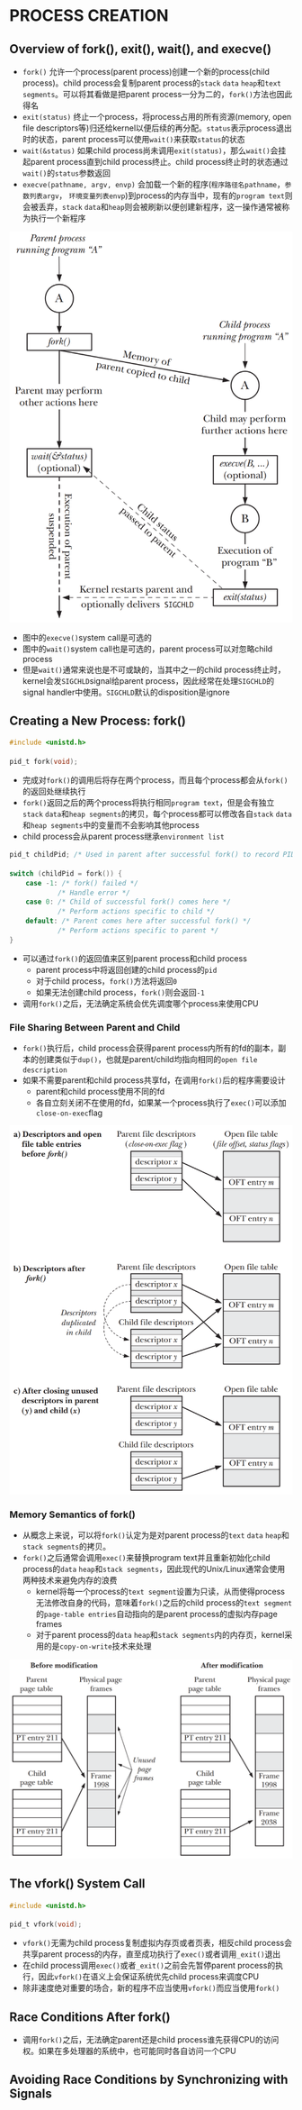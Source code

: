 # PROCESS CREATION

## Overview of fork(), exit(), wait(), and execve()
- `fork()` 允许一个process(parent process)创建一个新的process(child process)。child process会复制parent process的`stack` `data` `heap`和`text segments`。可以将其看做是把parent process一分为二的，`fork()`方法也因此得名
- `exit(status)` 终止一个process，将process占用的所有资源(memory, open file descriptors等)归还给kernel以便后续的再分配。`status`表示process退出时的状态，parent process可以使用`wait()`来获取`status`的状态
- `wait(&status)` 如果child process尚未调用`exit(status)`，那么`wait()`会挂起parent process直到child process终止。child process终止时的状态通过`wait()`的`status`参数返回
- `execve(pathname, argv, envp)` 会加载一个新的程序(`程序路径名pathname`，`参数列表argv`， `环境变量列表envp`)到process的内存当中，现有的`program text`则会被丢弃，`stack` `data`和`heap`则会被刷新以便创建新程序，这一操作通常被称为执行一个新程序

![24-1.png](./img/24-1.png)
- 图中的`execve()`system call是可选的
- 图中的`wait()`system call也是可选的，parent process可以对忽略child process
- 但是`wait()`通常来说也是不可或缺的，当其中之一的child process终止时，kernel会发`SIGCHLD`signal给parent process，因此经常在处理`SIGCHLD`的signal handler中使用。`SIGCHLD`默认的disposition是ignore

## Creating a New Process: fork()
```c
#include <unistd.h>

pid_t fork(void);
```
- 完成对`fork()`的调用后将存在两个process，而且每个process都会从`fork()`的返回处继续执行
- `fork()`返回之后的两个process将执行相同`program text`，但是会有独立`stack` `data`和`heap segments`的拷贝，每个process都可以修改各自`stack` `data`和`heap segments`中的变量而不会影响其他process
- child process会从parent process继承`environment list`

```c
pid_t childPid; /* Used in parent after successful fork() to record PID of child */

switch (childPid = fork()) {
    case -1: /* fork() failed */
            /* Handle error */
    case 0: /* Child of successful fork() comes here */
            /* Perform actions specific to child */
    default: /* Parent comes here after successful fork() */
            /* Perform actions specific to parent */
}
```
- 可以通过`fork()`的返回值来区别parent process和child process
  - parent process中将返回创建的child process的`pid`
  - 对于child process，`fork()`方法将返回`0`
  - 如果无法创建child process，`fork()`则会返回`-1`
- 调用`fork()`之后，无法确定系统会优先调度哪个process来使用CPU

### File Sharing Between Parent and Child
- `fork()`执行后，child process会获得parent process内所有的fd的副本，副本的创建类似于`dup()`，也就是parent/child均指向相同的`open file description`
- 如果不需要parent和child process共享fd，在调用`fork()`后的程序需要设计
  - parent和child process使用不同的fd
  - 各自立刻关闭不在使用的fd，如果某一个process执行了`exec()`可以添加`close-on-exec`flag

![24-2.png](./img/24-2.png)

### Memory Semantics of fork()
- 从概念上来说，可以将`fork()`认定为是对parent process的`text` `data` `heap`和`stack segments`的拷贝。
- `fork()`之后通常会调用`exec()`来替换program text并且重新初始化child process的`data` `heap`和`stack segments`，因此现代的Unix/Linux通常会使用两种技术来避免内存的浪费  
  - kernel将每一个process的`text segment`设置为只读，从而使得process无法修改自身的代码，意味着`fork()`之后的child process的`text segment`的`page-table entries`自动指向的是parent process的虚拟内存page frames
  - 对于parent process的`data` `heap`和`stack segments`内的内存页，kernel采用的是`copy-on-write`技术来处理
    
![24-3.png](./img/24-3.png)

## The vfork() System Call
```c
#include <unistd.h>

pid_t vfork(void);
```
- `vfork()`无需为child process复制虚拟内存页或者页表，相反child process会共享parent process的内存，直至成功执行了`exec()`或者调用`_exit()`退出
- 在child process调用`exec()`或者`_exit()`之前会先暂停parent process的执行，因此`vfork()`在语义上会保证系统优先child process来调度CPU
- 除非速度绝对重要的场合，新的程序不应当使用`vfork()`而应当使用`fork()`

## Race Conditions After fork()
- 调用`fork()`之后，无法确定parent还是child process谁先获得CPU的访问权。如果在多处理器的系统中，也可能同时各自访问一个CPU

## Avoiding Race Conditions by Synchronizing with Signals